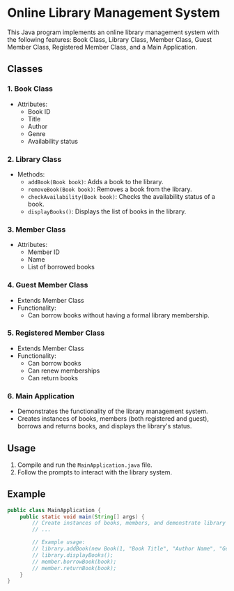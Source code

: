 # Online Library Management System

This Java program implements an online library management system with the following features: Book Class, Library Class, Member Class, Guest Member Class, Registered Member Class, and a Main Application.

## Classes

### 1. Book Class

- Attributes:
  - Book ID
  - Title
  - Author
  - Genre
  - Availability status

### 2. Library Class

- Methods:
  - `addBook(Book book)`: Adds a book to the library.
  - `removeBook(Book book)`: Removes a book from the library.
  - `checkAvailability(Book book)`: Checks the availability status of a book.
  - `displayBooks()`: Displays the list of books in the library.

### 3. Member Class

- Attributes:
  - Member ID
  - Name
  - List of borrowed books

### 4. Guest Member Class

- Extends Member Class
- Functionality:
  - Can borrow books without having a formal library membership.

### 5. Registered Member Class

- Extends Member Class
- Functionality:
  - Can borrow books
  - Can renew memberships
  - Can return books

### 6. Main Application

- Demonstrates the functionality of the library management system.
- Creates instances of books, members (both registered and guest), borrows and returns books, and displays the library's status.

## Usage

1. Compile and run the `MainApplication.java` file.
2. Follow the prompts to interact with the library system.

## Example

```java
public class MainApplication {
    public static void main(String[] args) {
        // Create instances of books, members, and demonstrate library functionality
        // ...

        // Example usage:
        // library.addBook(new Book(1, "Book Title", "Author Name", "Genre"));
        // library.displayBooks();
        // member.borrowBook(book);
        // member.returnBook(book);
    }
}
